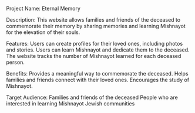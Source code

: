 Project Name: Eternal Memory

Description: This website allows families and friends of the deceased to commemorate their memory by sharing memories and learning Mishnayot for the elevation of their souls.

Features:
Users can create profiles for their loved ones, including photos and stories.
Users can learn Mishnayot and dedicate them to the deceased.
The website tracks the number of Mishnayot learned for each deceased person.

Benefits:
Provides a meaningful way to commemorate the deceased.
Helps families and friends connect with their loved ones.
Encourages the study of Mishnayot.

Target Audience:
Families and friends of the deceased
People who are interested in learning Mishnayot
Jewish communities
